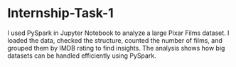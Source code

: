 # Internship-Task-1
I used PySpark in Jupyter Notebook to analyze a large Pixar Films dataset. I loaded the data, checked the structure, counted the number of films, and grouped them by IMDB rating to find insights. The analysis shows how big datasets can be handled efficiently using PySpark.

